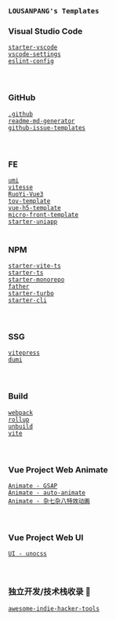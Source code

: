 <samp><b>LOUSANPANG's Templates</b></samp>

### Visual Studio Code
[`starter-vscode`](https://github.com/antfu/starter-vscode)<br>
[`vscode-settings`](https://github.com/LOUSANPANG/vscode-settings)<br>
[`eslint-config`](https://github.com/antfu/eslint-config)<br>
<br>
<br>


### GitHub
[`.github`](https://github.com/antfu/.github)<br>
[`readme-md-generator`](https://github.com/kefranabg/readme-md-generator)<br>
[`github-issue-templates`](https://github.com/stevemao/github-issue-templates)<br>
<br>
<br>


### FE
[`umi`](https://github.com/umijs/umi)<br>
[`vitesse`](https://github.com/LOUSANPANG/vitesse)<br>
[`RuoYi-Vue3`](https://github.com/yangzongzhuan/RuoYi-Vue3)<br>
[`tov-template`](https://github.com/LOUSANPANG/tov-template)<br>
[`vue-h5-template`](https://github.com/sunniejs/vue-h5-template)<br>
[`micro-front-template`](https://github.com/a1029563229/micro-front-template)<br>
[`starter-uniapp`](https://github.com/LOUSANPANG/starter-uniapp)
<br>
<br>


### NPM
[`starter-vite-ts`](https://github.com/LOUSANPANG/starter-vite-ts)<br>
[`starter-ts`](https://github.com/LOUSANPANG/starter-ts)<br>
[`starter-monorepo`](https://github.com/LOUSANPANG/starter-monorepo)<br>
[`father`](https://github.com/LOUSANPANG/father)<br>
[`starter-turbo`](https://github.com/LOUSANPANG/starter-turbo)<br>
[`starter-cli`](https://github.com/LOUSANPANG/starter-cli)<br>
<br>
<br>


### SSG
[`vitepress`](https://github.com/vuejs/vitepress)<br>
[`dumi`](https://github.com/LOUSANPANG/dumi)<br>
<br>
<br>


### Build
[`webpack`](https://github.com/webpack/webpack)<br>
[`rollup`](https://github.com/rollup/rollup)<br>
[`unbuild`](https://github.com/unjs/unbuild)<br>
[`vite`](https://github.com/vitejs/vite)<br>
<br>
<br>


### Vue Project Web Animate
[`Animate - GSAP`](https://github.com/greensock/GSAP)<br>
[`Animate - auto-animate`](https://github.com/formkit/auto-animate)<br>
[`Animate - 杂七杂八特效动画`](https://github.com/stars/LOUSANPANG/lists/css-image-static)<br>
<br>
<br>


### Vue Project Web UI
[`UI - unocss`](https://github.com/unocss/unocss)<br>
<br>
<br>


### 独立开发/技术栈收录 🐫
[`awesome-indie-hacker-tools`](https://github.com/iAmCorey/awesome-indie-hacker-tools)<br>
<br>
<br>
